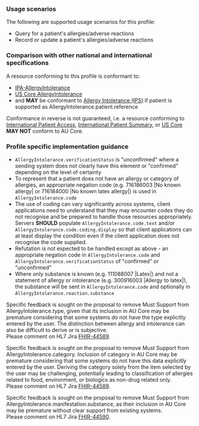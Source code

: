 ### Usage scenarios

The following are supported usage scenarios for this profile:

- Query for a patient's allergies/adverse reactions
- Record or update a patient's allergies/adverse reactions


### Comparison with other national and international specifications

A resource conforming to this profile is conformant to:
- [IPA-AllergyIntolerance](http://hl7.org/fhir/uv/ipa/StructureDefinition/ipa-allergyintolerance)
- [US Core AllergyIntolerance](http://hl7.org/fhir/us/core/StructureDefinition/us-core-allergyintolerance)
- and **MAY** be conformant to [Allergy Intolerance (IPS)](http://hl7.org/fhir/uv/ips/StructureDefinition/AllergyIntolerance-uv-ips) if patient is supported as AllergyIntolerance.patient.reference

Conformance in reverse is not guaranteed, i.e. a resource conforming to [International Patient Access](https://build.fhir.org/ig/HL7/fhir-ipa), [International Patient Summary](http://build.fhir.org/ig/HL7/fhir-ips), or [US Core](http://hl7.org/fhir/us/core) **MAY NOT** conform to AU Core.


### Profile specific implementation guidance
- `AllergyIntolerance.verificationStatus` is "unconfirmed" where a sending system does not clearly have this element or "confirmed" depending on the level of certainty
- To represent that a patient does not have an allergy or category of allergies, an appropriate negation code (e.g. 716186003 \|No known allergy\| or 716184000 \|No known latex allergy\|) is used in `AllergyIntolerance.code`
- The use of coding can vary significantly across systems, client applications need to understand that they may encounter codes they do not recognise and be prepared to handle those resources appropriately. Servers **SHOULD** populate `AllergyIntolerance.code.text` and/or `AllergyIntolerance.code.coding.display` so that client applications can at least display the condition even if the client application does not recognise the code supplied.
- Refutation is not expected to be handled except as above - an appropriate negation code in `AllergyIntolerance.code` and `AllergyIntolerance.verificationStatus` of "confirmed" or "unconfirmed"
- Where only substance is known (e.g. 111088007 \|Latex\|) and not a statement of allergy or intolerance (e.g. 300916003 \|Allergy to latex\|), the substance will be sent in `AllergyIntolerance.code` and optionally in `AllergyIntolerance.reaction.substance`

<p class="request-for-feedback">Specific feedback is sought on the proposal to remove Must Support from AllergyIntolerance.type, given that its inclusion in AU Core may be premature considering that some systems do not have the type explicitly entered by the user. The distinction between allergy and intolerance can also be difficult to derive or is subjective. <br/>Please comment on HL7 Jira <a href="https://jira.hl7.org/browse/FHIR-44589">FHIR-44589</a>.</p>

<p class="request-for-feedback">Specific feedback is sought on the proposal to remove Must Support from AllergyIntolerance.category. Inclusion of category in AU Core may be premature considering that some systems do not have this data explicitly entered by the user. Deriving the category solely from the item selected by the user may be challenging, potentially leading to classification of allergies related to food, environment, or biologics as non-drug related only. <br/>Please comment on HL7 Jira <a href="https://jira.hl7.org/browse/FHIR-44589">FHIR-44589</a>.</p>

<p class="request-for-feedback">Specific feedback is sought on the proposal to remove Must Support from AllergyIntolerance.manifestation.substance, as their inclusion in AU Core may be premature without clear support from existing systems.<br/>Please comment on HL7 Jira <a href="https://jira.hl7.org/browse/FHIR-44590">FHIR-44590</a>.</p>


